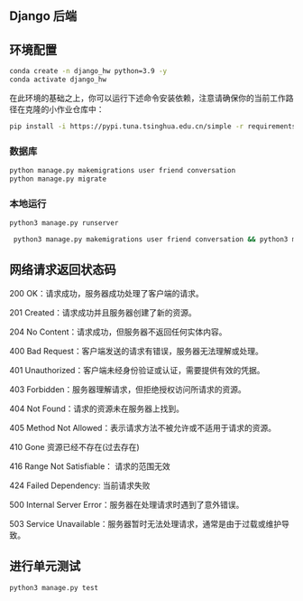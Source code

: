 ## Django 后端

## 环境配置

```bash
conda create -n django_hw python=3.9 -y
conda activate django_hw
```

在此环境的基础之上，你可以运行下述命令安装依赖，注意请确保你的当前工作路径在克隆的小作业仓库中：

```bash
pip install -i https://pypi.tuna.tsinghua.edu.cn/simple -r requirements.txt
```

### 数据库

```bash
python manage.py makemigrations user friend conversation
python manage.py migrate
```

### 本地运行
```bash
python3 manage.py runserver
```


```bash
 python3 manage.py makemigrations user friend conversation && python3 manage.py migrate
```



## 网络请求返回状态码

200 OK：请求成功，服务器成功处理了客户端的请求。

201 Created：请求成功并且服务器创建了新的资源。

204 No Content：请求成功，但服务器不返回任何实体内容。


400 Bad Request：客户端发送的请求有错误，服务器无法理解或处理。

401 Unauthorized：客户端未经身份验证或认证，需要提供有效的凭据。

403 Forbidden：服务器理解请求，但拒绝授权访问所请求的资源。

404 Not Found：请求的资源未在服务器上找到。

405 Method Not Allowed：表示请求方法不被允许或不适用于请求的资源。

410 Gone	资源已经不存在(过去存在)

416 Range Not Satisfiable：	请求的范围无效

424 Failed Dependency:	当前请求失败


500 Internal Server Error：服务器在处理请求时遇到了意外错误。

503 Service Unavailable：服务器暂时无法处理请求，通常是由于过载或维护导致。



## 进行单元测试

```bash
python3 manage.py test
```
